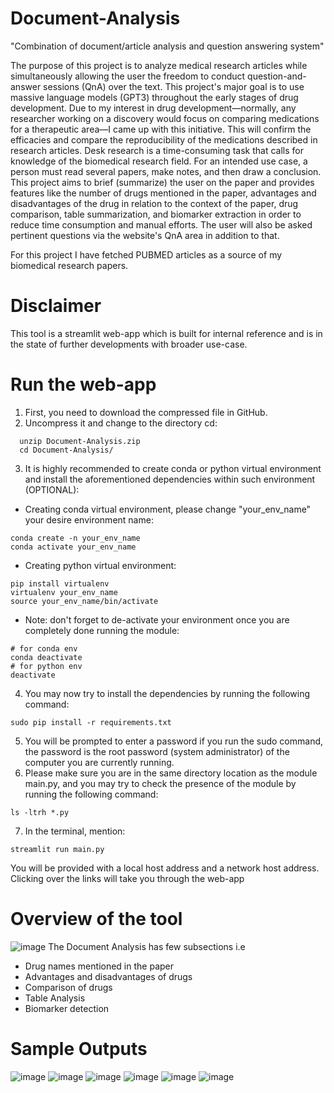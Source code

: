 # Document-Analysis
"Combination of document/article analysis and question answering system"

The purpose of this project is to analyze medical research articles while simultaneously allowing the user the freedom to conduct question-and-answer sessions (QnA) over the text. This project's major goal is to use massive language models (GPT3) throughout the early stages of drug development. Due to my interest in drug development—normally, any researcher working on a discovery would focus on comparing medications for a therapeutic area—I came up with this initiative. This will confirm the efficacies and compare the reproducibility of the medications described in research articles. Desk research is a time-consuming task that calls for knowledge of the biomedical research field.  For an intended use case, a person must read several papers, make notes, and then draw a conclusion. This project aims to brief (summarize) the user on the paper and provides features like the number of drugs mentioned in the paper, advantages and disadvantages of the drug in relation to the context of the paper, drug comparison, table summarization, and biomarker extraction in order to reduce time consumption and manual efforts. The user will also be asked pertinent questions via the website's QnA area in addition to that. 

For this project I have fetched PUBMED articles as a source of my biomedical research papers. 
# Disclaimer
This tool is a streamlit web-app which is built for internal reference and is in the state of further developments with broader use-case.
# Run the web-app
1. First, you need to download the compressed file in GitHub.
2. Uncompress it and change to the directory cd:
```
  unzip Document-Analysis.zip
  cd Document-Analysis/
```
3. It is highly recommended to create conda or python virtual environment and install the aforementioned dependencies within such environment (OPTIONAL):
- Creating conda virtual environment, please change "your_env_name" your desire environment name:
```
conda create -n your_env_name
conda activate your_env_name
```
- Creating python virtual environment:
```
pip install virtualenv
virtualenv your_env_name
source your_env_name/bin/activate
```
- Note: don't forget to de-activate your environment once you are completely done running the module:
```
# for conda env
conda deactivate
# for python env
deactivate
```
4. You may now try to install the dependencies by running the following command:
```
sudo pip install -r requirements.txt
```
5. You will be prompted to enter a password if you run the sudo command, the password is the root password (system administrator) of the computer you are currently running.
6. Please make sure you are in the same directory location as the module main.py, and you may try to check the presence of the module by running the following command:
```
ls -ltrh *.py  
```
7. In the terminal, mention:
```
streamlit run main.py
```
You will be provided with a local host address and a network host address.
Clicking over the links will take you through the web-app

# Overview of the tool
![image](https://user-images.githubusercontent.com/130223304/235496619-7563cd5a-d943-4383-8b2d-e0f2f166a1ec.png)
The Document Analysis has few subsections i.e 
- Drug names mentioned in the paper 
- Advantages and disadvantages of drugs 
- Comparison of drugs 
- Table Analysis  
- Biomarker detection 
# Sample Outputs
![image](https://user-images.githubusercontent.com/130223304/235496878-fe1d1ff0-a001-4cd3-811f-c874f6bf0e4d.png)
![image](https://user-images.githubusercontent.com/130223304/235498143-3ddb8281-cd58-4012-bc90-feb0504d207d.png)
![image](https://user-images.githubusercontent.com/130223304/235498197-0947287f-c1c6-4418-b44b-b6ed8dc91702.png)
![image](https://user-images.githubusercontent.com/130223304/235498233-1706fa90-d022-43d2-94a5-d2cff661b8c1.png)
![image](https://user-images.githubusercontent.com/130223304/235498277-320daf91-0f85-409d-972d-83f7526a4263.png)
![image](https://user-images.githubusercontent.com/130223304/235498337-50d2f4a5-5cb2-4ef5-b5d8-cfc468a57668.png)

